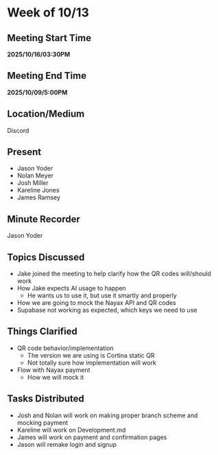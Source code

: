 # Week of 10/13

## Meeting Start Time

**2025/10/16/03:30PM** 

## Meeting End Time

**2025/10/09/5:00PM**

## Location/Medium

Discord

## Present
- Jason Yoder
- Nolan Meyer
- Josh Miller
- Kareline Jones
- James Ramsey

## Minute Recorder
Jason Yoder

## Topics Discussed
- Jake joined the meeting to help clarify how the QR codes will/should work
- How Jake expects AI usage to happen
  - He wants us to use it, but use it smartly and properly
- How we are going to mock the Nayax API and QR codes
- Supabase not working as expected, which keys we need to use

## Things Clarified
- QR code behavior/implementation
  - The version we are using is Cortina static QR
  - Not totally sure how implementation will work
- Flow with Nayax payment
  - How we will mock it
  
## Tasks Distributed
- Josh and Nolan will work on making proper branch scheme and mocking payment
- Kareline will work on Development.md
- James will work on payment and confirmation pages
- Jason will remake login and signup
